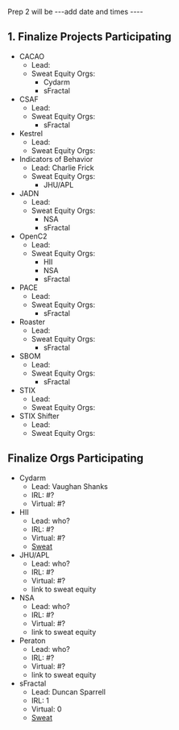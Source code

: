 Prep 2 will be ---add date and times ----

## 1. Finalize Projects Participating
- CACAO
   + Lead: 
   + Sweat Equity Orgs:
      * Cydarm
      * sFractal
- CSAF
   + Lead: 
   + Sweat Equity Orgs:
      * sFractal
- Kestrel
   + Lead: 
   + Sweat Equity Orgs:
- Indicators of Behavior
   + Lead: Charlie Frick
   + Sweat Equity Orgs:
      * JHU/APL
- JADN
   + Lead: 
   + Sweat Equity Orgs:
      * NSA
      * sFractal
- OpenC2
   + Lead: 
   + Sweat Equity Orgs:
      * HII
      * NSA
      * sFractal
- PACE
   + Lead: 
   + Sweat Equity Orgs:
      * sFractal
- Roaster
   + Lead: 
   + Sweat Equity Orgs:
      * sFractal
- SBOM
   + Lead: 
   + Sweat Equity Orgs:
      * sFractal
- STIX
   + Lead: 
   + Sweat Equity Orgs:
- STIX Shifter
   + Lead: 
   + Sweat Equity Orgs:

## Finalize Orgs Participating
- Cydarm
   + Lead: Vaughan Shanks
   + IRL: #?
   + Virtual: #?
- HII
   + Lead: who?
   + IRL: #?
   + Virtual: #?
   + [Sweat](../SweatEquity/HII/README.md)
- JHU/APL
   + Lead: who?
   + IRL: #?
   + Virtual: #?
   + link to sweat equity
- NSA
   + Lead: who?
   + IRL: #?
   + Virtual: #?
   + link to sweat equity
- Peraton
   + Lead: who?
   + IRL: #?
   + Virtual: #?
   + link to sweat equity
- sFractal
   + Lead: Duncan Sparrell
   + IRL: 1
   + Virtual: 0
   + [Sweat](../SweatEquity/sFractal/README.md)
